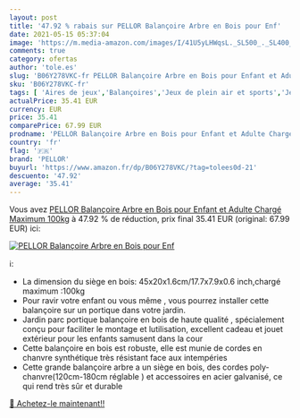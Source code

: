 ```yaml
---
layout: post
title: '47.92 % rabais sur PELLOR Balançoire Arbre en Bois pour Enf'
date: 2021-05-15 05:37:04
image: 'https://m.media-amazon.com/images/I/41U5yLHWqsL._SL500_._SL400_.jpg'
comments: true
category: ofertas
author: 'tole.es'
slug: 'B06Y278VKC-fr PELLOR Balançoire Arbre en Bois pour Enfant et Adulte...'
sku: 'B06Y278VKC-fr'
tags: [ 'Aires de jeux','Balançoires','Jeux de plein air et sports','Jeux et Jouets','Jeux et jouets','pellor', ]
actualPrice: 35.41 EUR
currency: EUR
price: 35.41
comparePrice: 67.99 EUR
prodname: 'PELLOR Balançoire Arbre en Bois pour Enfant et Adulte Chargé Maximum 100kg'
country: 'fr'
flag: '🇫🇷'
brand: 'PELLOR'
buyurl: 'https://www.amazon.fr/dp/B06Y278VKC/?tag=tolees0d-21'
descuento: '47.92'
average: '35.41'
---
```


Vous avez [PELLOR Balançoire Arbre en Bois pour Enfant et Adulte Chargé Maximum 100kg](https://www.amazon.fr/dp/B06Y278VKC/?tag=tolees0d-21)  à  47.92 % de réduction, prix final  35.41 EUR (original: 67.99 EUR) ici:

[![PELLOR Balançoire Arbre en Bois pour Enf](https://m.media-amazon.com/images/I/41U5yLHWqsL._SL500_._SL400_.jpg)](https://www.amazon.fr/dp/B06Y278VKC/?tag=tolees0d-21)

ℹ️:

- La dimension du siège en bois: 45x20x1.6cm/17.7x7.9x0.6 inch,chargé maximum :100kg
- Pour ravir votre enfant ou vous même , vous pourrez installer cette balançoire sur un portique dans votre jardin.
- Jardin parc portique balançoire en bois de haute qualité , spécialement conçu pour faciliter le montage et lutilisation, excellent cadeau et jouet extérieur pour les enfants samusent dans la cour
- Cette balançoire en bois est robuste, elle est munie de cordes en chanvre synthétique très résistant face aux intempéries
- Cette grande balançoire arbre a un siège en bois, des cordes poly-chanvre(120cm-180cm réglable ) et accessoires en acier galvanisé, ce qui rend très sûr et durable

[🛒 Achetez-le maintenant!!](https://www.amazon.fr/dp/B06Y278VKC/?tag=tolees0d-21)
